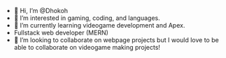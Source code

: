- 👋 Hi, I’m @Dhokoh
- 👀 I’m interested in gaming, coding, and languages. 
- 🌱 I’m currently learning videogame development and Apex.
- Fullstack web developer (MERN)
- 💞️ I’m looking to collaborate on webpage projects but I would love to be able to collaborate on videogame making projects! 

<!---
Dhokoh/Dhokoh is a ✨ special ✨ repository because its `README.md` (this file) appears on your GitHub profile.
You can click the Preview link to take a look at your changes.
--->
